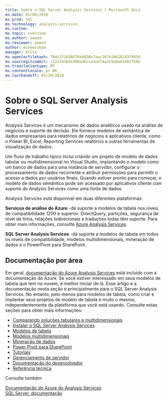 ```yaml
---
title: Sobre o SQL Server Analysis Services | Microsoft Docs
ms.date: 05/08/2018
ms.prod: sql
ms.technology: analysis-services
ms.custom: ''
ms.topic: overview
ms.author: owend
ms.reviewer: owend
author: minewiskan
manager: kfile
ms.openlocfilehash: 704c2f1638676bd838c7aac367a1b610143fd85d
ms.sourcegitcommit: c12a7416d1996a3bcce3ebf4a3c9abe61b02fb9e
ms.translationtype: MT
ms.contentlocale: pt-BR
ms.lasthandoff: 05/10/2018
---
```

# <a name="about-sql-server-analysis-services"></a>Sobre o SQL Server Analysis Services

Analysis Services é um mecanismo de dados analíticos usado na análise de negócios e suporte de decisão. Ele fornece modelos de semântica de dados empresariais para relatórios de negócios e aplicativos cliente, como o Power BI, Excel, Reporting Services relatórios e outras ferramentas de visualização de dados.  

Um fluxo de trabalho típico inclui criando um projeto de modelo de dados tabular ou multidimensional no Visual Studio, implantando o modelo como um banco de dados para uma instância de servidor, configurar o processamento de dados recorrente e atribuir permissões para permitir o acesso a dados por usuários finais. Quando estiver pronto para começar, o modelo de dados semântico pode ser acessado por aplicativos cliente com suporte do Analysis Services como uma fonte de dados.  

Analysis Services está disponível em duas diferentes plataformas: 

**Serviços de análise do Azure** -dá suporte a modelos de tabela nos níveis de compatibilidade 1200 e superior. DirectQuery, partições, segurança de nível de linha, relações bidirecionais e traduções todas têm suporte. Para obter mais informações, consulte [Azure Analysis Services](https://docs.microsoft.com/azure/analysis-services/).

**SQL Server Analysis Services** -dá suporte a modelos de tabela em todos os níveis de compatibilidade, modelos multidimensionais, mineração de dados e o PowerPivot para SharePoint.
 
 ## <a name="documentation-by-area"></a>Documentação por área  
Em geral, [documentação do Azure Analysis Services](https://docs.microsoft.com/azure/analysis-services/) está incluído com a documentação do Azure. Se você estiver interessado em seus modelos de tabela que tem na nuvem, é melhor iniciar de lá. Esse artigo e a documentação nesta seção é principalmente para o SQL Server Analysis Services. No entanto, pelo menos para modelos de tabela, como criar e implantar seus projetos de modelo de tabela é muito o mesmo, independentemente da plataforma que você está usando. Consulte estas seções para obter mais informações:

   
*  [Comparando soluções tabulares e multidimensionais](../analysis-services/comparing-tabular-and-multidimensional-solutions-ssas.md)   
*  [Instalar o SQL Server Analysis Services](../analysis-services/instances/install-windows/install-analysis-services.md)
*  [Modelos de tabela](../analysis-services/tabular-models/tabular-models-ssas.md)  
*  [Modelos multidimensionais](../analysis-services/multidimensional-models/multidimensional-models-ssas.md)  
*  [Mineração de dados](../analysis-services/data-mining/data-mining-ssas.md)  
*  [Power Pivot para SharePoint](../analysis-services/power-pivot-sharepoint/power-pivot-for-sharepoint-ssas.md)  
*  [Tutoriais](../analysis-services/analysis-services-tutorials-ssas.md)   
*  [Gerenciamento de servidor](../analysis-services/instances/analysis-services-instance-management.md)    
*  [Documentação do desenvolvedor](https://msdn.microsoft.com/library/bb500153(SQL.130).aspx)  
*  [Referência técnica](../analysis-services/powershell/technical-reference-ssas.md)

Consulte também

[Documentação do Azure do Analysis Services](https://docs.microsoft.com/azure/analysis-services/)   
[SQL Server, documentação](../sql-server/sql-server-technical-documentation.md)
